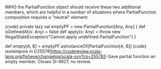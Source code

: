 IMHO the PartialFunction object should receive these two additional members, which are helpful in a number of situations where PartialFunction composition requires a "neutral" element:

{code}
private lazy val emptyPF = new PartialFunction[Any, Any] {
  def isDefinedAt(x: Any) = false
  def apply(x: Any) = throw new IllegalStateException("Cannot apply undefined PartialFunction")
}

def empty[A, B] = emptyPF.asInstanceOf[PartialFunction[A, B]]
{code}
(extempore in [r25578|https://codereview.scala-lang.org/fisheye/changelog/scala-svn?cs=25578]) Gave partial function an empty member.  Closes SI-4927, no review.
